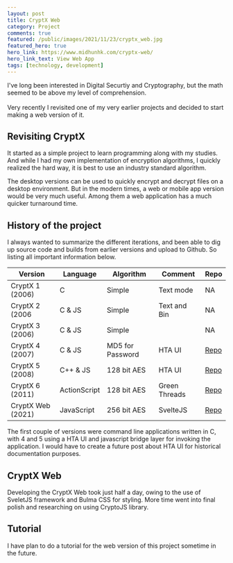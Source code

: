 ```yaml
---
layout: post
title: CryptX Web
category: Project
comments: true
featured: /public/images/2021/11/23/cryptx_web.jpg
featured_hero: true
hero_link: https://www.midhunhk.com/cryptx-web/
hero_link_text: View Web App
tags: [technology, development]
---
```

I've long been interested in Digital Securtiy and Cryptography, but the math seemed to be above my level of comprehension.<br/><br/> 
Very recently I revisited one of my very earlier projects and decided to start making a web version of it.
<!-- more -->  

## Revisiting CryptX
It started as a simple project to learn programming along with my studies. And while I had my own implementation of encryption 
algorithms, I quickly realized the hard way, it is best to use an industry standard algorithm.

The desktop versions can be used to quickly encrypt and decrypt files on a desktop environment. But in the modern times, a web or mobile app 
version would be very much useful. Among them a web application has a much quicker turnaround time.

## History of the project
I always wanted to summarize the different iterations, and been able to dig up source code and builds from earlier versions and upload to Github. So listing all important information below.

| Version         | Language    |  Algorithm   | Comment  | Repo |
|-----------------|-------------|--------------|----------|------|
| CryptX 1 (2006) |  C          | Simple       | Text mode|NA    |    
| CryptX 2 (2006  |  C & JS     | Simple       | Text and Bin |NA   |    
| CryptX 3 (2006) |  C & JS     | Simple       |          |NA   |    
| CryptX 4 (2007) |  C & JS     | MD5 for Password |HTA UI|[Repo](https://github.com/midhunhk/cryptx-v4) |
| CryptX 5 (2008) |  C++ & JS   | 128 bit AES  | HTA UI   |[Repo](https://github.com/midhunhk/cryptx-v5) |
| CryptX 6 (2011) | ActionScript| 128 bit AES  |Green Threads|[Repo](https://github.com/midhunhk/cryptx) |
| CryptX Web (2021)| JavaScript | 256 bit AES  | SvelteJS |[Repo](https://github.com/midhunhk/cryptx-web)|

The first couple of versions were command line applications written in C, with 4 and 5 using a HTA UI and javascript bridge 
layer for invoking the application. I would have to create a future post about HTA UI for historical documentation purposes.

## CryptX Web
Developing the CryptX Web took just half a day, owing to the use of SveletJS framework and Bulma CSS for styling. 
More time went into final polish and researching on using CryptoJS library.

## Tutorial
I have plan to do a tutorial for the web version of this project sometime in the future.
